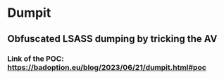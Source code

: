 # Dumpit

## Obfuscated LSASS dumping by tricking the AV 

### Link of the POC: https://badoption.eu/blog/2023/06/21/dumpit.html#poc
